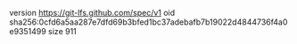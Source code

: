 version https://git-lfs.github.com/spec/v1
oid sha256:0cfd6a5aa287e7dfd69b3bfed1bc37adebafb7b19022d4844736f4a0e9351499
size 911
